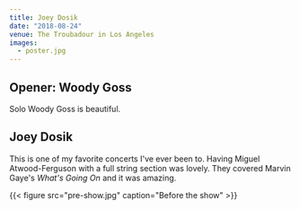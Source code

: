 ```yaml
---
title: Joey Dosik
date: "2018-08-24"
venue: The Troubadour in Los Angeles
images:
  - poster.jpg
---
```


## Opener: Woody Goss

Solo Woody Goss is beautiful.

## Joey Dosik

This is one of my favorite concerts I've ever been to.
Having Miguel Atwood-Ferguson with a full string section was lovely.
They covered Marvin Gaye's *What's Going On* and it was amazing.

{{< figure src="pre-show.jpg" caption="Before the show" >}}
